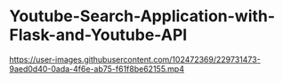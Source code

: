 # Youtube-Search-Application-with-Flask-and-Youtube-API



https://user-images.githubusercontent.com/102472369/229731473-9aed0d40-0ada-4f6e-ab75-f61f8be62155.mp4


